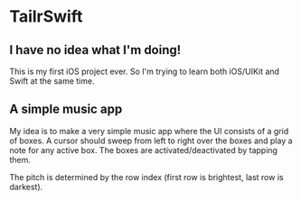 TailrSwift
==========

I have no idea what I'm doing!
------------------------------

This is my first iOS project ever. So I'm trying to learn both 
iOS/UIKit and Swift at the same time.

A simple music app
------------------

My idea is to make a very simple music app where the UI consists
of a grid of boxes. A cursor should sweep from left to right over
the boxes and play a note for any active box. The boxes are
activated/deactivated by tapping them.

The pitch is determined by the row index (first row is brightest, 
last row is darkest).
